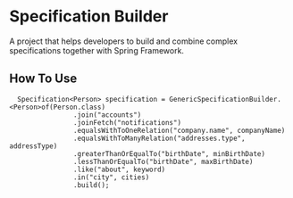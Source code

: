 # Specification Builder

A project that helps developers to build and combine complex specifications together with Spring Framework.

## How To Use

```
  Specification<Person> specification = GenericSpecificationBuilder.<Person>of(Person.class)
 				.join("accounts")
 				.joinFetch("notifications")
 				.equalsWithToOneRelation("company.name", companyName)
 				.equalsWithToManyRelation("addresses.type", addressType)
 				.greaterThanOrEqualTo("birthDate", minBirthDate)
 				.lessThanOrEqualTo("birthDate", maxBirthDate)
 				.like("about", keyword)
 				.in("city", cities)
 				.build();
```

